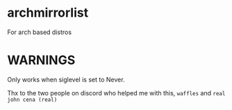 # archmirrorlist
For arch based distros

# WARNINGS
Only works when siglevel is set to Never.

Thx to the two people on discord who helped me with this, `waffles` and `real john cena (real)`
